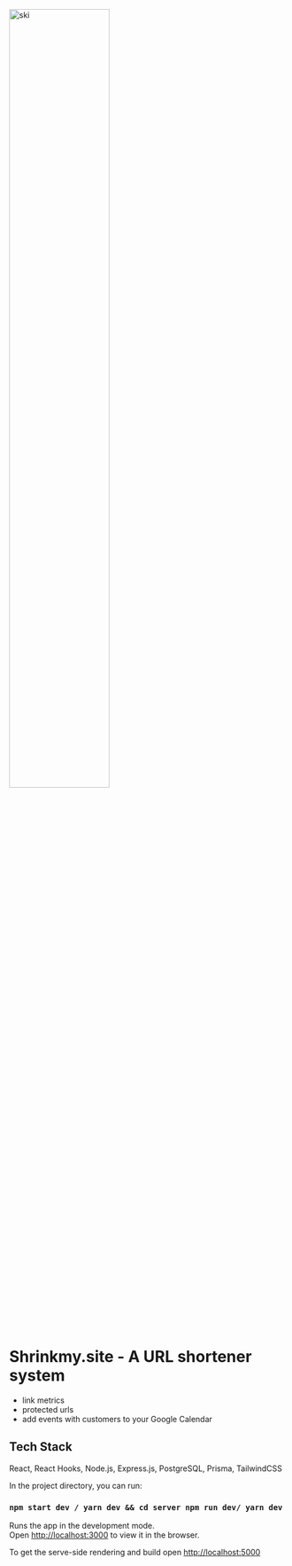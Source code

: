 



<img align="center" alt="ski" width="60%" src="https://im6.ezgif.com/tmp/ezgif-6-2879c9d9f353.gif" />
<br />
<br />
<br />

# Shrinkmy.site - A URL shortener system
- link metrics
- protected urls
- add events with customers to your Google Calendar

## Tech Stack

React, React Hooks, Node.js, Express.js, PostgreSQL, Prisma, TailwindCSS

In the project directory, you can run:

### `npm start dev / yarn dev && cd server npm run dev/ yarn dev`

Runs the app in the development mode.\
Open [http://localhost:3000](http://localhost:3000) to view it in the browser.

To get the serve-side rendering and build  open  [http://localhost:5000](http://localhost:5000)

